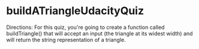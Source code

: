 # buildATriangleUdacityQuiz
Directions: For this quiz, you're going to create a function called buildTriangle() that will accept an input (the triangle at its widest width) and will return the string representation of a triangle.
